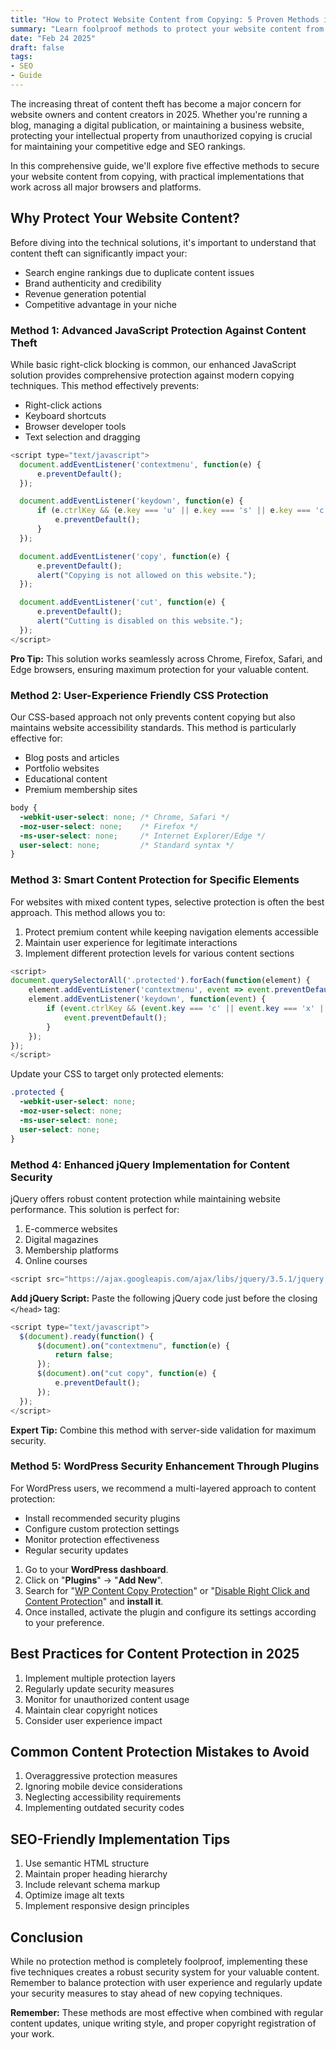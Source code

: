 ```yaml
---
title: "How to Protect Website Content from Copying: 5 Proven Methods in 2025"
summary: "Learn foolproof methods to protect your website content from copying, including JavaScript tricks, CSS security, and WordPress solutions."
date: "Feb 24 2025"
draft: false
tags:
- SEO
- Guide
---
```


The increasing threat of content theft has become a major concern for website owners and content creators in 2025. Whether you're running a blog, managing a digital publication, or maintaining a business website, protecting your intellectual property from unauthorized copying is crucial for maintaining your competitive edge and SEO rankings.

In this comprehensive guide, we'll explore five effective methods to secure your website content from copying, with practical implementations that work across all major browsers and platforms.


## Why Protect Your Website Content?

Before diving into the technical solutions, it's important to understand that content theft can significantly impact your:

- Search engine rankings due to duplicate content issues
- Brand authenticity and credibility
- Revenue generation potential
- Competitive advantage in your niche

### Method 1: Advanced JavaScript Protection Against Content Theft

While basic right-click blocking is common, our enhanced JavaScript solution provides comprehensive protection against modern copying techniques. This method effectively prevents:

- Right-click actions
- Keyboard shortcuts
- Browser developer tools
- Text selection and dragging

```javascript
<script type="text/javascript">
  document.addEventListener('contextmenu', function(e) {
      e.preventDefault();
  });

  document.addEventListener('keydown', function(e) {
      if (e.ctrlKey && (e.key === 'u' || e.key === 's' || e.key === 'c' || e.key === 'x')) {
          e.preventDefault();
      }
  });

  document.addEventListener('copy', function(e) {
      e.preventDefault();
      alert("Copying is not allowed on this website.");
  });

  document.addEventListener('cut', function(e) {
      e.preventDefault();
      alert("Cutting is disabled on this website.");
  });
</script>
```

**Pro Tip:** This solution works seamlessly across Chrome, Firefox, Safari, and Edge browsers, ensuring maximum protection for your valuable content.

### Method 2: User-Experience Friendly CSS Protection

Our CSS-based approach not only prevents content copying but also maintains website accessibility standards. This method is particularly effective for:

- Blog posts and articles
- Portfolio websites
- Educational content
- Premium membership sites

```css
body {
  -webkit-user-select: none; /* Chrome, Safari */
  -moz-user-select: none;    /* Firefox */
  -ms-user-select: none;     /* Internet Explorer/Edge */
  user-select: none;         /* Standard syntax */
}
```

### Method 3: Smart Content Protection for Specific Elements

For websites with mixed content types, selective protection is often the best approach. This method allows you to:

1. Protect premium content while keeping navigation elements accessible
2. Maintain user experience for legitimate interactions
3. Implement different protection levels for various content sections

```javascript
<script>
document.querySelectorAll('.protected').forEach(function(element) {
    element.addEventListener('contextmenu', event => event.preventDefault());
    element.addEventListener('keydown', function(event) {
        if (event.ctrlKey && (event.key === 'c' || event.key === 'x' || event.key === 'u')) {
            event.preventDefault();
        }
    });
});
</script>
```

Update your CSS to target only protected elements:

```css
.protected {
  -webkit-user-select: none;
  -moz-user-select: none;
  -ms-user-select: none;
  user-select: none;
}
```

### Method 4: Enhanced jQuery Implementation for Content Security

jQuery offers robust content protection while maintaining website performance. This solution is perfect for:

1. E-commerce websites
2. Digital magazines
3. Membership platforms
4. Online courses

```javascript
<script src="https://ajax.googleapis.com/ajax/libs/jquery/3.5.1/jquery.min.js"></script>
```

**Add jQuery Script:** Paste the following jQuery code just before the closing `</head>` tag:

```javascript
<script type="text/javascript">
  $(document).ready(function() {
      $(document).on("contextmenu", function(e) {
          return false;
      });
      $(document).on("cut copy", function(e) {
          e.preventDefault();
      });
  });
</script>
```

**Expert Tip:** Combine this method with server-side validation for maximum security.

### Method 5: WordPress Security Enhancement Through Plugins

For WordPress users, we recommend a multi-layered approach to content protection:

- Install recommended security plugins
- Configure custom protection settings
- Monitor protection effectiveness
- Regular security updates

1. Go to your **WordPress dashboard**.
2. Click on "**Plugins**" → "**Add New**".
3. Search for "[WP Content Copy Protection](https://wordpress.org/plugins/wp-content-copy-protector/)" or "[Disable Right Click and Content Protection](https://wordpress.org/plugins/disabled-source-disabled-right-click-and-content-protection/)" and **install it**.
4. Once installed, activate the plugin and configure its settings according to your preference.

## Best Practices for Content Protection in 2025

1. Implement multiple protection layers
2. Regularly update security measures
3. Monitor for unauthorized content usage
4. Maintain clear copyright notices
5. Consider user experience impact

## Common Content Protection Mistakes to Avoid

1. Overaggressive protection measures
2. Ignoring mobile device considerations
3. Neglecting accessibility requirements
4. Implementing outdated security codes

## SEO-Friendly Implementation Tips

1. Use semantic HTML structure
2. Maintain proper heading hierarchy
3. Include relevant schema markup
4. Optimize image alt texts
5. Implement responsive design principles

## Conclusion

While no protection method is completely foolproof, implementing these five techniques creates a robust security system for your valuable content. Remember to balance protection with user experience and regularly update your security measures to stay ahead of new copying techniques.

**Remember:** These methods are most effective when combined with regular content updates, unique writing style, and proper copyright registration of your work.